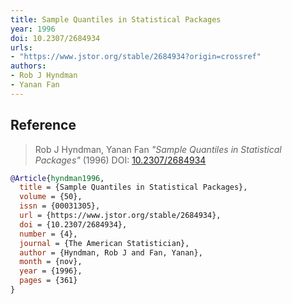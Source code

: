 ```yaml
---
title: Sample Quantiles in Statistical Packages
year: 1996
doi: 10.2307/2684934
urls:
- "https://www.jstor.org/stable/2684934?origin=crossref"
authors:
- Rob J Hyndman
- Yanan Fan
---
```


## Reference

> Rob J Hyndman, Yanan Fan <i>"Sample Quantiles in Statistical Packages"</i> (1996) DOI:&nbsp;<a href='https://doi.org/10.2307/2684934'>10.2307/2684934</a>

```bib
@Article{hyndman1996,
  title = {Sample Quantiles in Statistical Packages},
  volume = {50},
  issn = {00031305},
  url = {https://www.jstor.org/stable/2684934},
  doi = {10.2307/2684934},
  number = {4},
  journal = {The American Statistician},
  author = {Hyndman, Rob J and Fan, Yanan},
  month = {nov},
  year = {1996},
  pages = {361}
}
```
